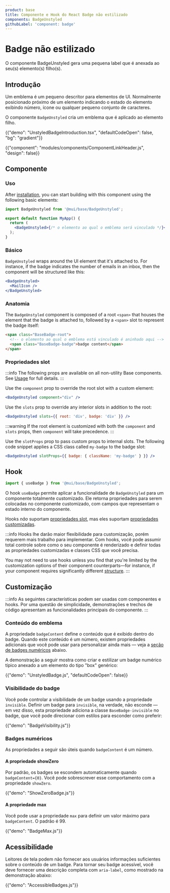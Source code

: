 ```yaml
---
product: base
title: Componente e Hook do React Badge não estilizado
components: BadgeUnstyled
githubLabel: 'component: badge'
---
```


# Badge não estilizado

<p class="description">O componente BadgeUnstyled gera uma pequena label que é anexada ao seu(s) elemento(s) filho(s).</p>

## Introdução

Um emblema é um pequeno descritor para elementos de UI. Normalmente posicionado próximo de um elemento indicando o estado do elemento exibindo número, ícone ou qualquer pequeno conjunto de caracteres.

O componente `BadgeUnstyled` cria um emblema que é aplicado ao elemento filho.

{{"demo": "UnstyledBadgeIntroduction.tsx", "defaultCodeOpen": false, "bg": "gradient"}}

{{"component": "modules/components/ComponentLinkHeader.js", "design": false}}

## Componente

### Uso

After [installation](/base/getting-started/installation/), you can start building with this component using the following basic elements:

```jsx
import BadgeUnstyled from '@mui/base/BadgeUnstyled';

export default function MyApp() {
  return (
    <BadgeUnstyled>{/* o elemento ao qual o emblema será vinculado */}</BadgeUnstyled>
  );
}
```

### Básico

`BadgeUnstyled` wraps around the UI element that it's attached to. For instance, if the badge indicates the number of emails in an inbox, then the component will be structured like this:

```jsx
<BadgeUnstyled>
  <MailIcon />
</BadgeUnstyled>
```

### Anatomia

The `BadgeUnstyled` component is composed of a root `<span>` that houses the element that the badge is attached to, followed by a `<span>` slot to represent the badge itself:

```html
<span class="BaseBadge-root">
  <!-- o elemento ao qual o emblema está vinculado é aninhado aqui -->
  <span class="BaseBadge-badge">badge content</span>
</span>
```

### Propriedades slot

:::info The following props are available on all non-utility Base components. See [Usage](/base/getting-started/usage/) for full details. :::

Use the `component` prop to override the root slot with a custom element:

```jsx
<BadgeUnstyled component="div" />
```

Use the `slots` prop to override any interior slots in addition to the root:

```jsx
<BadgeUnstyled slots={{ root: 'div', badge: 'div' }} />
```

:::warning If the root element is customized with both the `component` and `slots` props, then `component` will take precedence. :::

Use the `slotProps` prop to pass custom props to internal slots. The following code snippet applies a CSS class called `my-badge` to the badge slot:

```jsx
<BadgeUnstyled slotProps={{ badge: { className: 'my-badge' } }} />
```

## Hook

```jsx
import { useBadge } from '@mui/base/BadgeUnstyled';
```

O hook `useBadge` permite aplicar a funcionalidade de `BadgeUnstyled` para um componente totalmente customizado. Ele retorna propriedades para serem colocadas no componente customizado, com campos que representam o estado interno do componente.

Hooks _não_ suportam [propriedades slot](#slot-props), mas eles suportam [propriedades customizadas](#customization).

:::info Hooks lhe darão maior flexibilidade para customização, porém requerem mais trabalho para implementar. Com hooks, você pode assumir total controle sobre como o seu componente é renderizado e definir todas as propriedades customizadas e classes CSS que você precisa.

You may not need to use hooks unless you find that you're limited by the customization options of their component counterparts—for instance, if your component requires significantly different [structure](#anatomy). :::

## Customização

:::info
As seguintes características podem ser usadas com componentes e hooks.
Por uma questão de simplicidade, demonstrações e trechos de código apresentam as funcionalidades principais do componente.
:::

### Conteúdo do emblema

A propriedade `badgeContent` define o conteúdo que é exibido dentro do badge. Quando este conteúdo é um número, existem propriedades adicionais que você pode usar para personalizar ainda mais — veja a [seção de badges numéricos](#numerical-badges) abaixo.

A demonstração a seguir mostra como criar e estilizar um badge numérico típico anexado a um elemento do tipo "box" genérico:

{{"demo": "UnstyledBadge.js", "defaultCodeOpen": false}}

### Visibilidade do badge

Você pode controlar a visibilidade de um badge usando a propriedade `invisible`. Definir um badge para `invisible`, na verdade, não esconde — em vez disso, esta propriedade adiciona a classe `BaseBadge-invisible` no badge, que você pode direcionar com estilos para esconder como preferir:

{{"demo": "BadgeVisibility.js"}}

### Badges numéricos

As propriedades a seguir são úteis quando `badgeContent` é um número.

#### A propriedade showZero

Por padrão, os badges se escondem automaticamente quando `badgeContent={0}`. Você pode sobrescrever esse comportamento com a propriedade `showZero`.

{{"demo": "ShowZeroBadge.js"}}

#### A propriedade max

Você pode usar a propriedade `max` para definir um valor máximo para `badgeContent`. O padrão é 99.

{{"demo": "BadgeMax.js"}}

## Acessibilidade

Leitores de tela podem não fornecer aos usuários informações suficientes sobre o conteúdo de um badge. Para tornar seu badge acessível, você deve fornecer uma descrição completa com `aria-label`, como mostrado na demonstração abaixo:

{{"demo": "AccessibleBadges.js"}}
